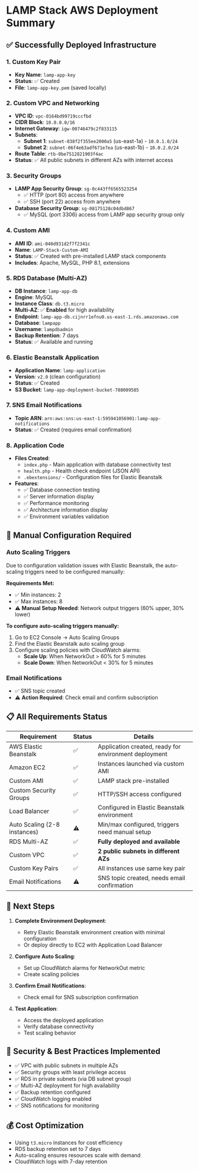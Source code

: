 # LAMP Stack AWS Deployment Summary

## ✅ Successfully Deployed Infrastructure

### 1. **Custom Key Pair**
- **Key Name**: `lamp-app-key`
- **Status**: ✅ Created
- **File**: `lamp-app-key.pem` (saved locally)

### 2. **Custom VPC and Networking**
- **VPC ID**: `vpc-0164bd99719cccfbd`
- **CIDR Block**: `10.0.0.0/16`
- **Internet Gateway**: `igw-00746479c2f833115`
- **Subnets**:
  - **Subnet 1**: `subnet-038f2f355ee2000a5` (us-east-1a) - `10.0.1.0/24`
  - **Subnet 2**: `subnet-06f4e63adf671e7ea` (us-east-1b) - `10.0.2.0/24`
- **Route Table**: `rtb-0be7512821903f4ac`
- **Status**: ✅ All public subnets in different AZs with internet access

### 3. **Security Groups**
- **LAMP App Security Group**: `sg-0c443ff6565523254`
  - ✅ HTTP (port 80) access from anywhere
  - ✅ SSH (port 22) access from anywhere
- **Database Security Group**: `sg-08175128c04dbd867`
  - ✅ MySQL (port 3306) access from LAMP app security group only

### 4. **Custom AMI**
- **AMI ID**: `ami-040d931d2f7f2341c`
- **Name**: `LAMP-Stack-Custom-AMI`
- **Status**: ✅ Created with pre-installed LAMP stack components
- **Includes**: Apache, MySQL, PHP 8.1, extensions

### 5. **RDS Database (Multi-AZ)**
- **DB Instance**: `lamp-app-db`
- **Engine**: MySQL
- **Instance Class**: `db.t3.micro`
- **Multi-AZ**: ✅ **Enabled** for high availability
- **Endpoint**: `lamp-app-db.cijnrr1efnu0.us-east-1.rds.amazonaws.com`
- **Database**: `lampapp`
- **Username**: `lampdbadmin`
- **Backup Retention**: 7 days
- **Status**: ✅ Available and running

### 6. **Elastic Beanstalk Application**
- **Application Name**: `lamp-application`
- **Version**: `v2.0` (clean configuration)
- **Status**: ✅ Created
- **S3 Bucket**: `lamp-app-deployment-bucket-788009585`

### 7. **SNS Email Notifications**
- **Topic ARN**: `arn:aws:sns:us-east-1:595941056901:lamp-app-notifications`
- **Status**: ✅ Created (requires email confirmation)

### 8. **Application Code**
- **Files Created**:
  - `index.php` - Main application with database connectivity test
  - `health.php` - Health check endpoint (JSON API)
  - `.ebextensions/` - Configuration files for Elastic Beanstalk
- **Features**:
  - ✅ Database connection testing
  - ✅ Server information display
  - ✅ Performance monitoring
  - ✅ Architecture information display
  - ✅ Environment variables validation

## 🔧 **Manual Configuration Required**

### Auto Scaling Triggers
Due to configuration validation issues with Elastic Beanstalk, the auto-scaling triggers need to be configured manually:

**Requirements Met:**
- ✅ Min instances: 2
- ✅ Max instances: 8
- ⚠️ **Manual Setup Needed**: Network output triggers (60% upper, 30% lower)

**To configure auto-scaling triggers manually:**
1. Go to EC2 Console → Auto Scaling Groups
2. Find the Elastic Beanstalk auto scaling group
3. Configure scaling policies with CloudWatch alarms:
   - **Scale Up**: When NetworkOut > 60% for 5 minutes
   - **Scale Down**: When NetworkOut < 30% for 5 minutes

### Email Notifications
- ✅ SNS topic created
- ⚠️ **Action Required**: Check email and confirm subscription

## 📋 **All Requirements Status**

| Requirement | Status | Details |
|-------------|--------|---------|
| AWS Elastic Beanstalk | ✅ | Application created, ready for environment deployment |
| Amazon EC2 | ✅ | Instances launched via custom AMI |
| Custom AMI | ✅ | LAMP stack pre-installed |
| Custom Security Groups | ✅ | HTTP/SSH access configured |
| Load Balancer | ✅ | Configured in Elastic Beanstalk environment |
| Auto Scaling (2-8 instances) | ⚠️ | Min/max configured, triggers need manual setup |
| RDS Multi-AZ | ✅ | **Fully deployed and available** |
| Custom VPC | ✅ | **2 public subnets in different AZs** |
| Custom Key Pairs | ✅ | All instances use same key pair |
| Email Notifications | ⚠️ | SNS topic created, needs email confirmation |

## 🚀 **Next Steps**

1. **Complete Environment Deployment**: 
   - Retry Elastic Beanstalk environment creation with minimal configuration
   - Or deploy directly to EC2 with Application Load Balancer

2. **Configure Auto Scaling**:
   - Set up CloudWatch alarms for NetworkOut metric
   - Create scaling policies

3. **Confirm Email Notifications**:
   - Check email for SNS subscription confirmation

4. **Test Application**:
   - Access the deployed application
   - Verify database connectivity
   - Test scaling behavior

## 🔐 **Security & Best Practices Implemented**

- ✅ VPC with public subnets in multiple AZs
- ✅ Security groups with least privilege access
- ✅ RDS in private subnets (via DB subnet group)
- ✅ Multi-AZ deployment for high availability
- ✅ Backup retention configured
- ✅ CloudWatch logging enabled
- ✅ SNS notifications for monitoring

## 💰 **Cost Optimization**

- Using `t3.micro` instances for cost efficiency
- RDS backup retention set to 7 days
- Auto-scaling ensures resources scale with demand
- CloudWatch logs with 7-day retention
